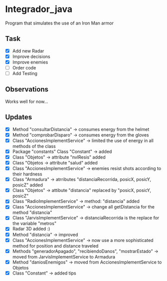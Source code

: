 # Integrador_java
Program that simulates the use of an Iron Man armor
## Task
- [x] Add new Radar
- [x] Improve decisions
- [x] Improve enemies
- [ ] Order code
- [ ] Add Testing
## Observations
Works well for now...
## Updates
- [X] Method "consultarDistancia" -> consumes energy from the helmet
- [x] Method "comprobarDisparo" ->  consumes energy from the gloves
- [x] Class "AccionesImplementService" -> limited the use of energy in all methods of the class
- [x] Package "constants" Class "Constant" -> added 
- [x] Class "Objetos" -> attribute "nvlResis" added
- [x] Class "Objetos -> attribute "salud" added
- [x] Class "AccionesImplementService" -> enemies resist shots according to their hardness
- [x] Class "Armadura" -> atrributes "distanciaRecorrida, posicX, posicY, posicZ" added
- [x] Class "Objetos" -> attibute "distancia" replaced by "posicX, posicY, posicZ"
- [x] Class "RadioImplementService" -> method: "distancia" added
- [x] Class "AccionesImplementService" -> change all getDistancia for the method "distancia"
- [x] Class "JarvisImplementService" -> distanciaRecorrida is the replace for the variable "metros"
- [x] Radar 3D added :)
- [x] Method "distancia" -> improved
- [x] Class "AccionesImplementService" -> now use a more sophisticated method for position and distance traveled
- [x] Methods "generadorApagado", "recibiendoDanos", "mostrarEstado" -> moved from JarvisImplementService to Armadura
- [x] Method "daniosEnemigos" -> moved from AccionesImplementService to Objetos
- [x] Class "Constant" -> added tips 
